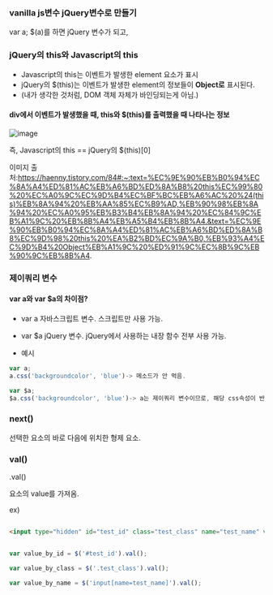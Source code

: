 ### vanilla js변수 jQuery변수로 만들기
var a;
$(a)를 하면 jQuery 변수가 되고, 

### jQuery의 this와 Javascript의 this

- Javascript의 this는 이벤트가 발생한 element 요소가 표시
- jQuery의 $(this)는 이벤트가 발생한 element의 정보들이 **Object로** 표시된다. 
- (내가 생각한 것처럼, DOM 객체 자체가 바인딩되는게 아님.)



#### div에서 이벤트가 발생했을 때, this와 $(this)를 출력했을 때 나타나는 정보
![image](https://user-images.githubusercontent.com/15938354/117978001-59d67980-b36c-11eb-83b6-8271551f6e91.png)

즉, Javascript의 this == jQuery의 $(this)[0]

이미지 출처:https://haenny.tistory.com/84#:~:text=%EC%9E%90%EB%B0%94%EC%8A%A4%ED%81%AC%EB%A6%BD%ED%8A%B8%20this%EC%99%80%20%EC%A0%9C%EC%9D%B4%EC%BF%BC%EB%A6%AC%20%24(this)%EB%8A%94%20%EB%AA%85%EC%B9%AD,%EB%90%98%EB%8A%94%20%EC%A0%95%EB%B3%B4%EB%8A%94%20%EC%84%9C%EB%A1%9C%20%EB%8B%A4%EB%A5%B4%EB%8B%A4.&text=%EC%9E%90%EB%B0%94%EC%8A%A4%ED%81%AC%EB%A6%BD%ED%8A%B8%EC%9D%98%20this%20%EA%B2%BD%EC%9A%B0,%EB%93%A4%EC%9D%B4%20Object%EB%A1%9C%20%ED%91%9C%EC%8B%9C%EB%90%9C%EB%8B%A4.



### 제이쿼리 변수

#### var a와 var $a의 차이점?
- var a
 자바스크립트 변수. 스크립트만 사용 가능.

- var $a
  jQuery 변수. jQuery에서 사용하는 내장 함수 전부 사용 가능. 


- 예시
```javascript
var a;
a.css('backgroundcolor', 'blue')-> 메소드가 안 먹음.

var $a;
$a.css('backgroundcolor', 'blue')-> a는 제이쿼리 변수이므로, 해당 css속성이 반영.
```
### next()
선택한 요소의 바로 다음에 위치한 형제 요소.


### val()
.val()

요소의 value를 가져옴.

ex)

```html

<input type="hidden" id="test_id" class="test_class" name="test_name" value="test">

```

```javascript 

var value_by_id = $('#test_id').val();

var value_by_class = $('.test_class').val();

var value_by_name = $('input[name=test_name]').val();

```
